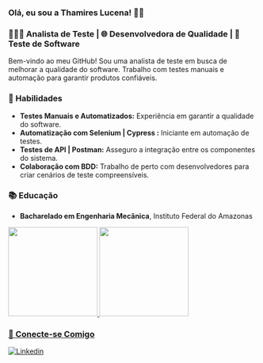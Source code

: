 ### Olá, eu sou a Thamires Lucena! 🙋‍♀️


### 👩🏾‍💻 Analista de Teste | 🌐 Desenvolvedora de Qualidade | 🧪 Teste de Software

Bem-vindo ao meu GitHub! Sou uma analista de teste em busca de melhorar a qualidade do software. Trabalho com testes manuais e automação para garantir produtos confiáveis.

### 🚀 Habilidades

- **Testes Manuais e Automatizados:** Experiência em garantir a qualidade do software.
- **Automatização com Selenium | Cypress :** Iniciante em automação de testes.
- **Testes de API | Postman:** Asseguro a integração entre os componentes do sistema.
- **Colaboração com BDD:** Trabalho de perto com desenvolvedores para criar cenários de teste compreensíveis.


### 📚 Educação

- **Bacharelado em Engenharia Mecânica**, Instituto Federal do Amazonas

 <div>
   <a href="https://github.com/thamireslucenasena">
   <img height="180em" src="https://github-readme-stats.vercel.app/api?username=thamireslucenasena&show_icons=true&theme=ambient_gradient&include_all_commits=true&count_private=true"/>
   <img height="180em" src="https://github-readme-stats.vercel.app/api/top-langs/?username=thamireslucenasena&layout=compact&langs_count=6&theme=ambient_gradient"/>
</div>

### 🤝 Conecte-se Comigo


[![Linkedin](https://img.shields.io/badge/LinkedIn-0077B5?style=for-the-badge&logo=linkedin&logoColor=white)](https://www.linkedin.com/in/thamireslucena/)
